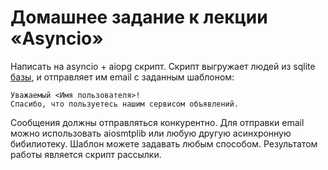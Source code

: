 # Домашнее задание к лекции «Asyncio»

Написать на asyncio + aiopg скрипт.
Скрипт выгружает людей из sqlite [базы](contacts.db), и отправляет им email с заданным шаблоном:

```
Уважаемый <Имя пользователя>! 
Спасибо, что пользуетесь нашим сервисом объявлений.
``` 

Сообщения должны отправляться конкурентно.
Для отправки email можно использовать aiosmtplib или любую другую асинхронную бибилиотеку. Шаблон можете задавать любым способом.
Результатом работы является скрипт рассылки.


